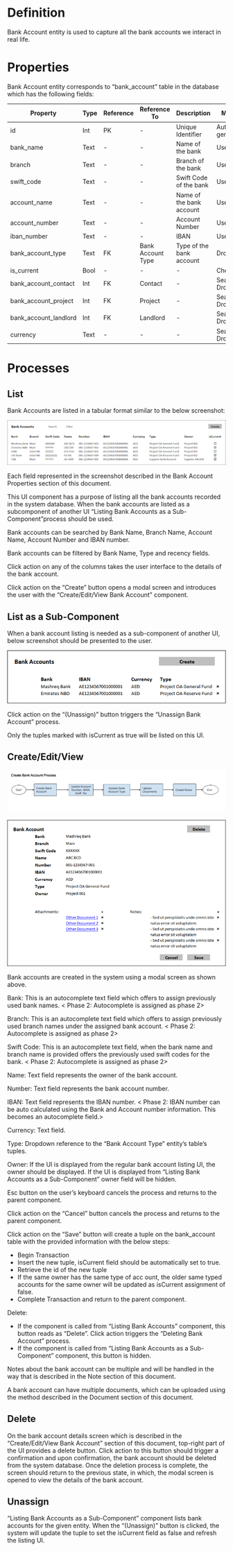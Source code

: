 # Definition

Bank Account entity is used to capture all the bank accounts we interact in real life.

# Properties

Bank Account entity corresponds to “bank_account” table in the database which has the following fields:

| Property  | Type   | Reference | Reference To | Description | Method
| ------    | ------ | ------    | ------       | ------      | ------
id|Int|PK|-|Unique Identifier|Auto generated
bank_name|Text|-|-|Name of the bank|User entry
branch|Text|-|-|Branch of the bank|User entry
swift_code|Text|-|-|Swift Code of the bank|User entry
account_name|Text|-|-|Name of the bank account|User entry
account_number|Text|-|-|Account Number|User entry
iban_number|Text|-|-|IBAN|User entry
bank_account_type|Text|FK|Bank Account Type|Type of the bank account|Dropdown
is_current|Bool|-|-|-|Checkbox
bank_account_contact|Int|FK|Contact|-|Searchable Dropdown
bank_account_project|Int|FK|Project|-|Searchable Dropdown
bank_account_landlord|Int|FK|Landlord|-|Searchable Dropdown
currency|Text|-|-|-|Searchable Dropdown

# Processes

## List

Bank Accounts are listed in a tabular format similar to the below screenshot:

![image](uploads/33305634dce9a74df071952fcd0f4b52/image.png)

Each field represented in the screenshot described in the Bank Account Properties section of this document. 

This UI component has a purpose of listing all the bank accounts recorded in the system database. When the bank accounts are listed as a subcomponent of another UI “Listing Bank Accounts as a Sub-Component”process should be used.

Bank accounts can be searched by Bank Name, Branch Name, Account Name, Account Number and IBAN number.

Bank accounts can be filtered by Bank Name, Type and recency fields.

Click action on any of the columns takes the user interface to the details of the bank account.

Click action on the “Create” button opens a modal screen and introduces the user with the “Create/Edit/View Bank Account” component.

## List as a Sub-Component

When a bank account listing is needed as a sub-component of another UI, below screenshot should be presented to the user.

![image](uploads/ac173a5ba9803cfb757cdbe3d54f6652/image.png)

Click action on the “(Unassign)” button triggers the “Unassign Bank Account” process.

Only the tuples marked with isCurrent as true will be listed on this UI.

## Create/Edit/View

![image](uploads/8d70d3d40b0e7e5182134c6d5bffcdeb/image.png)

![image](uploads/c196344f4a6d523a9f590e9b7be6d7b6/image.png)

Bank accounts are created in the system using a modal screen as shown above.

Bank: This is an autocomplete text field which offers to assign previously used bank names. <<TODO> Phase 2: Autocomplete is assigned as phase 2>

Branch: This is an autocomplete text field which offers to assign previously used branch names under the assigned bank account. <<TODO> Phase 2: Autocomplete is assigned as phase 2>

Swift Code: This is an autocomplete text field, when the bank name and branch name is provided offers the previously used swift codes for the bank. <<TODO> Phase 2: Autocomplete is assigned as phase 2>

Name: Text field represents the owner of the bank account.

Number: Text field represents the bank account number.

IBAN: Text field represents the IBAN number. <<TODO> Phase 2: IBAN number can be auto calculated using the Bank and Account number information. This becomes an autocomplete field.>

Currency: Text field.

Type: Dropdown reference to the “Bank Account Type” entity’s table’s tuples.

Owner: If the UI is displayed from the regular bank account listing UI, the owner should be displayed. If the UI is displayed from “Listing Bank Accounts as a Sub-Component” owner field will be hidden.

Esc button on the user’s keyboard cancels the process and returns to the parent component.

Click action on the “Cancel” button cancels the process and returns to the parent component.

Click action on the “Save” button will create a tuple on the bank_account table with the provided information with the below steps:

* Begin Transaction
* Insert the new tuple, isCurrent field should be automatically set to true.
* Retrieve the id of the new tuple
* If the same owner has the same type of acc ount, the older same typed accounts for the same owner will be updated as isCurrent assignment of false.
* Complete Transaction and return to the parent component.

Delete:
* If the component is called from “Listing Bank Accounts” component, this button reads as “Delete”. Click action triggers the “Deleting Bank Account” process.
* If the component is called from “Listing Bank Accounts as a Sub-Component” component, this button is hidden.

Notes about the bank account can be multiple and will be handled in the way that is described in the Note section of this document.

A bank account can have multiple documents, which can be uploaded using the method described in the Document section of this document.

## Delete

On the bank account details screen which is described in the “Create/Edit/View Bank Account” section of this document, top-right part of the UI provides a delete button. Click action to this button should trigger a confirmation and upon confirmation, the bank account should be deleted from the system database. Once the deletion process is complete, the screen should return to the previous state, in which, the modal screen is opened to view the details of the bank account.


## Unassign

“Listing Bank Accounts as a Sub-Component” component lists bank accounts for the given entity. When the “(Unassign)” button is clicked, the system will update the tuple to set the isCurrent field as false and refresh the listing UI.

